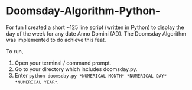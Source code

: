 # Doomsday-Algorithm-Python-
For fun I created a short ~125 line script (written in Python) to display the day of the week for any date Anno Domini (AD). The Doomsday Algorithm was implemented to do achieve this feat.

To run,

1) Open your terminal / command prompt.
2) Go to your directory which includes doomsday.py.
3) Enter `python doomsday.py *NUMERICAL MONTH* *NUMERICAL DAY* *NUMERICAL YEAR*`.
